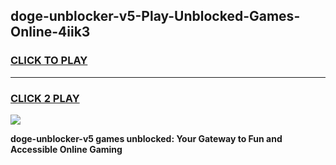 
## doge-unblocker-v5-Play-Unblocked-Games-Online-4iik3
<h3>
<a href="https://premium76.site?title=doge-unblocker-v5&ref=25A">CLICK TO PLAY</a></h3>
<hr>

<h3>
<a href="https://premium76.site?title=doge-unblocker-v5&ref=25A">CLICK 2 PLAY</a>
  
</h3>

<a href="https://premium76.site?title=doge-unblocker-v5&ref=25A"><img src="https://clearcache.store/games.png"></a>


**doge-unblocker-v5 games unblocked: Your Gateway to Fun and Accessible Online Gaming**
